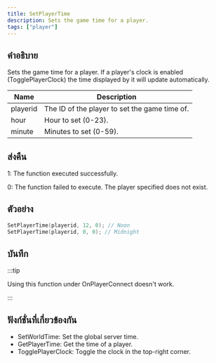 ```yaml
---
title: SetPlayerTime
description: Sets the game time for a player.
tags: ["player"]
---
```


## คำอธิบาย

Sets the game time for a player. If a player's clock is enabled (TogglePlayerClock) the time displayed by it will update automatically.

| Name     | Description                                   |
| -------- | --------------------------------------------- |
| playerid | The ID of the player to set the game time of. |
| hour     | Hour to set (0-23).                           |
| minute   | Minutes to set (0-59).                        |

## ส่งคืน

1: The function executed successfully.

0: The function failed to execute. The player specified does not exist.

## ตัวอย่าง

```c
SetPlayerTime(playerid, 12, 0); // Noon
SetPlayerTime(playerid, 0, 0); // Midnight
```

## บันทึก

:::tip

Using this function under OnPlayerConnect doesn't work.

:::

## ฟังก์ชั่นที่เกี่ยวข้องกัน

- SetWorldTime: Set the global server time.
- GetPlayerTime: Get the time of a player.
- TogglePlayerClock: Toggle the clock in the top-right corner.
